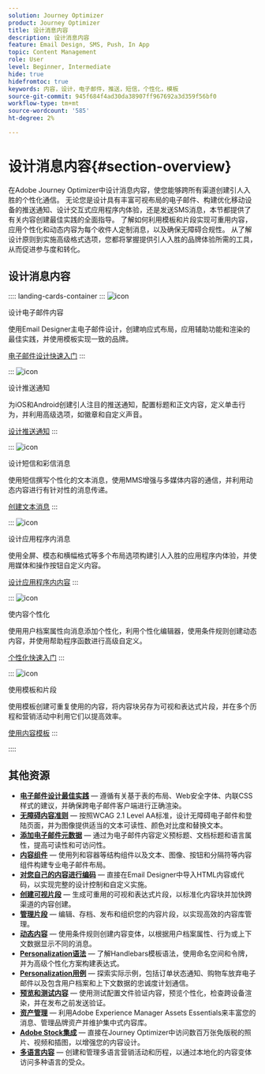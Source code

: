 ```yaml
---
solution: Journey Optimizer
product: Journey Optimizer
title: 设计消息内容
description: 设计消息内容
feature: Email Design, SMS, Push, In App
topic: Content Management
role: User
level: Beginner, Intermediate
hide: true
hidefromtoc: true
keywords: 内容，设计，电子邮件，推送，短信，个性化，模板
source-git-commit: 945f684f4ad30da38907ff967692a3d359f56bf0
workflow-type: tm+mt
source-wordcount: '585'
ht-degree: 2%

---
```


# 设计消息内容{#section-overview}

在Adobe Journey Optimizer中设计消息内容，使您能够跨所有渠道创建引人入胜的个性化通信。 无论您是设计具有丰富可视布局的电子邮件、构建优化移动设备的推送通知、设计交互式应用程序内体验，还是发送SMS消息，本节都提供了有关内容创建最佳实践的全面指导。 了解如何利用模板和片段实现可重用内容，应用个性化和动态内容为每个收件人定制消息，以及确保无障碍合规性。 从了解设计原则到实施高级格式选项，您都将掌握提供引人入胜的品牌体验所需的工具，从而促进参与度和转化。

## 设计消息内容

:::: landing-cards-container
:::
![icon](https://cdn.experienceleague.adobe.com/icons/list-check.svg)

设计电子邮件内容

使用Email Designer主电子邮件设计，创建响应式布局，应用辅助功能和渲染的最佳实践，并使用模板实现一致的品牌。

[电子邮件设计快速入门](../email/get-started-email-design.md)
:::

:::
![icon](https://cdn.experienceleague.adobe.com/icons/paper-plane.svg)

设计推送通知

为iOS和Android创建引人注目的推送通知，配置标题和正文内容，定义单击行为，并利用高级选项，如徽章和自定义声音。

[设计推送通知](../push/design-push.md)
:::

:::
![icon](https://cdn.experienceleague.adobe.com/icons/message.svg)

设计短信和彩信消息

使用短信撰写个性化的文本消息，使用MMS增强与多媒体内容的通信，并利用动态内容进行有针对性的消息传递。

[创建文本消息](../sms/create-sms.md)
:::

:::
![icon](https://cdn.experienceleague.adobe.com/icons/mobile.svg)

设计应用程序内消息

使用全屏、模态和横幅格式等多个布局选项构建引人入胜的应用程序内体验，并使用媒体和操作按钮自定义内容。

[设计应用程序内内容](../in-app/design-in-app.md)
:::

:::
![icon](https://cdn.experienceleague.adobe.com/icons/screwdriver-wrench.svg)

使内容个性化

使用用户档案属性向消息添加个性化，利用个性化编辑器，使用条件规则创建动态内容，并使用帮助程序函数进行高级自定义。

[个性化快速入门](../personalization/personalize.md)
:::

:::
![icon](https://cdn.experienceleague.adobe.com/icons/puzzle-piece.svg)

使用模板和片段

使用模板创建可重复使用的内容，将内容块另存为可视和表达式片段，并在多个历程和营销活动中利用它们以提高效率。

[使用内容模板](../content-management/use-content-templates.md)
:::

::::


## 其他资源

- **[电子邮件设计最佳实践](../email/get-started-email-design.md#best-practices)** — 遵循有关基于表的布局、Web安全字体、内联CSS样式的建议，并确保跨电子邮件客户端进行正确渲染。
- **[无障碍内容准则](../email/accessible-content.md)** — 按照WCAG 2.1 Level AA标准，设计无障碍电子邮件和登陆页面，并为图像提供适当的文本可读性、颜色对比度和替换文本。
- **[添加电子邮件元数据](../email/email-metadata.md)** — 通过为电子邮件内容定义预标题、文档标题和语言属性，提高可读性和可访问性。
- **[内容组件](../email/content-components.md)** — 使用列和容器等结构组件以及文本、图像、按钮和分隔符等内容组件构建专业电子邮件布局。
- **[对您自己的内容进行编码](../email/code-content.md)** — 直接在Email Designer中导入HTML内容或代码，以实现完整的设计控制和自定义实施。
- **[创建可视片段](../content-management/create-fragments.md)** — 生成可重用的可视和表达式片段，以标准化内容块并加快跨渠道的内容创建。
- **[管理片段](../content-management/manage-fragments.md)** — 编辑、存档、发布和组织您的内容片段，以实现高效的内容库管理。
- **[动态内容](../personalization/dynamic-content.md)** — 使用条件规则创建内容变体，以根据用户档案属性、行为或上下文数据显示不同的消息。
- **[Personalization语法](../personalization/personalization-syntax.md)** — 了解Handlebars模板语法，使用命名空间和令牌，并为高级个性化方案构建表达式。
- **[Personalization用例](../personalization/personalization-use-case.md)** — 探索实际示例，包括订单状态通知、购物车放弃电子邮件以及包含用户档案和上下文数据的忠诚度计划通信。
- **[预览和测试内容](../content-management/preview-test.md)** — 使用测试配置文件验证内容，预览个性化，检查跨设备渲染，并在发布之前发送验证。
- **[资产管理](../integrations/assets.md)** — 利用Adobe Experience Manager Assets Essentials来丰富您的消息、管理品牌资产并维护集中式内容库。
- **[Adobe Stock集成](../integrations/stock.md)** — 直接在Journey Optimizer中访问数百万张免版税的照片、视频和插图，以增强您的内容设计。
- **[多语言内容](../content-management/multilingual-gs.md)** — 创建和管理多语言营销活动和历程，以通过本地化的内容变体访问多种语言的受众。

